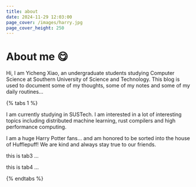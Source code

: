 ```yaml
---
title: about
date: 2024-11-29 12:03:00
page_cover: /images/harry.jpg
page_cover_height: 250
---
```

# About me 😋

<p align="left">
Hi, I am Yicheng Xiao, an undergraduate students studying Computer Science at Southern University of Science and Technology. This blog is used to document some of my thoughts, some of my notes and some of my daily routines...
</p>

{% tabs 1 %}
<!-- tab Computer Science -->
<p align="left">
I am currently studying in SUSTech. I am interested in a lot of interesting topics including distributed machine learning, rust compilers and high performance computing.
</p>
<!-- endtab -->

<!-- tab Harry Potter Fans -->
<p align="left">
I am a huge Harry Potter fans... and am honored to be sorted into the house of Hufflepuff! We are kind and always stay true to our friends. 
</p>
<!-- endtab -->

<!-- tab Frisbee Player -->
this is tab3 ...
<!-- endtab -->

<!-- tab Language Lover -->
this is tab4 ...
<!-- endtab -->
{% endtabs %}
